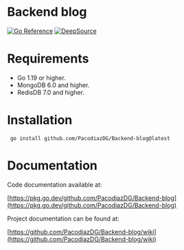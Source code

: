 # Backend blog

[![Go Reference](https://pkg.go.dev/badge/github.com/PacodiazDG/Backend-blog.svg)](https://pkg.go.dev/github.com/PacodiazDG/Backend-blog)
[![DeepSource](https://deepsource.io/gh/PacodiazDG/Backend-blog.svg/?label=resolved+issues&show_trend=true&token=4DFcO7X1wodAfZESDT1vlotg)](https://deepsource.io/gh/PacodiazDG/Backend-blog/?ref=repository-badge)

# Requirements
- Go 1.19 or higher.
- MongoDB 6.0 and higher.
- RedisDB 7.0 and higher.

# Installation 

```
 go install github.com/PacodiazDG/Backend-blog@latest
```

#  Documentation

Code documentation available at:

[https://pkg.go.dev/github.com/PacodiazDG/Backend-blog](https://pkg.go.dev/github.com/PacodiazDG/Backend-blog)

Project documentation can be found at:

[https://github.com/PacodiazDG/Backend-blog/wiki](https://github.com/PacodiazDG/Backend-blog/wiki)
